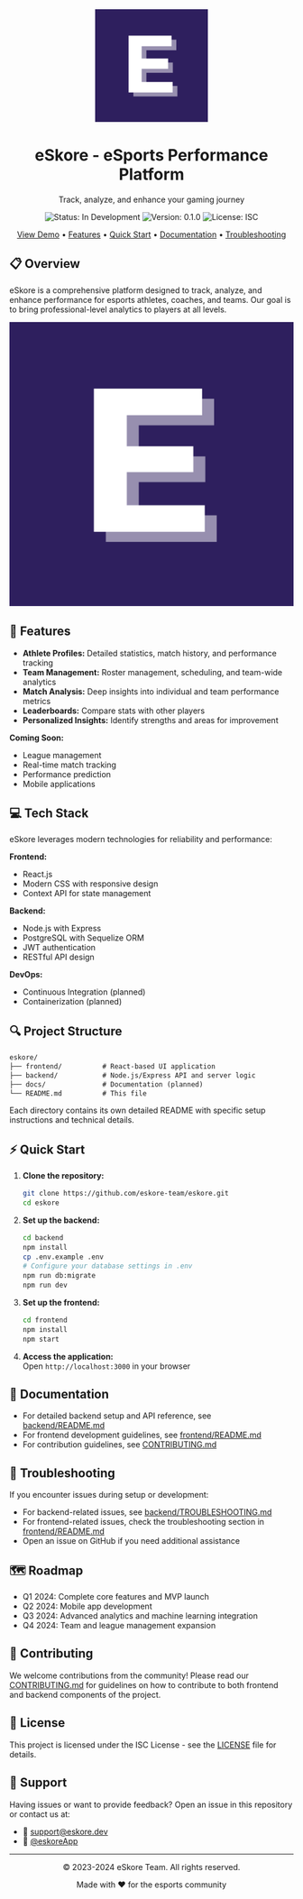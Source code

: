 <div align="center">
  <img src="frontend/public/images/logos/eskore-logo.png" alt="eSkore Logo" width="200">
  <h1>eSkore - eSports Performance Platform</h1>
  <p>Track, analyze, and enhance your gaming journey</p>
  
  <!-- Badges -->
  <p>
    <img src="https://img.shields.io/badge/status-in%20development-brightgreen" alt="Status: In Development">
    <img src="https://img.shields.io/badge/version-0.1.0-blue" alt="Version: 0.1.0">
    <img src="https://img.shields.io/badge/license-ISC-green" alt="License: ISC">
  </p>
  
  <!-- Links -->
  <p>
    <a href="#-demo">View Demo</a> •
    <a href="#-features">Features</a> •
    <a href="#-quick-start">Quick Start</a> •
    <a href="#-documentation">Documentation</a> •
    <a href="#-troubleshooting">Troubleshooting</a>
  </p>
</div>

## 📋 Overview

eSkore is a comprehensive platform designed to track, analyze, and enhance performance for esports athletes, coaches, and teams. Our goal is to bring professional-level analytics to players at all levels.

<div align="center">
  <!-- Placeholder for a screenshot of your app -->
  <img src="frontend/public/images/mockups/eskore-mockup.png" alt="eSkore Dashboard Preview" width="600">
</div>

## 🚀 Features

- **Athlete Profiles:** Detailed statistics, match history, and performance tracking
- **Team Management:** Roster management, scheduling, and team-wide analytics
- **Match Analysis:** Deep insights into individual and team performance metrics
- **Leaderboards:** Compare stats with other players
- **Personalized Insights:** Identify strengths and areas for improvement

**Coming Soon:**
- League management
- Real-time match tracking
- Performance prediction
- Mobile applications

## 💻 Tech Stack

eSkore leverages modern technologies for reliability and performance:

**Frontend:**
- React.js
- Modern CSS with responsive design
- Context API for state management

**Backend:**
- Node.js with Express
- PostgreSQL with Sequelize ORM
- JWT authentication
- RESTful API design

**DevOps:**
- Continuous Integration (planned)
- Containerization (planned)

## 🔍 Project Structure

```
eskore/
├── frontend/          # React-based UI application
├── backend/           # Node.js/Express API and server logic
├── docs/              # Documentation (planned)
└── README.md          # This file
```

Each directory contains its own detailed README with specific setup instructions and technical details.

## ⚡ Quick Start

1. **Clone the repository:**
   ```bash
   git clone https://github.com/eskore-team/eskore.git
   cd eskore
   ```

2. **Set up the backend:**
   ```bash
   cd backend
   npm install
   cp .env.example .env
   # Configure your database settings in .env
   npm run db:migrate
   npm run dev
   ```

3. **Set up the frontend:**
   ```bash
   cd frontend
   npm install
   npm start
   ```

4. **Access the application:**  
   Open `http://localhost:3000` in your browser

## 📖 Documentation

- For detailed backend setup and API reference, see [backend/README.md](backend/README.md)
- For frontend development guidelines, see [frontend/README.md](frontend/README.md)
- For contribution guidelines, see [CONTRIBUTING.md](backend/CONTRIBUTING.md)

## 🔧 Troubleshooting

If you encounter issues during setup or development:

- For backend-related issues, see [backend/TROUBLESHOOTING.md](backend/TROUBLESHOOTING.md)
- For frontend-related issues, check the troubleshooting section in [frontend/README.md](frontend/README.md#-troubleshooting)
- Open an issue on GitHub if you need additional assistance

## 🗺️ Roadmap

- Q1 2024: Complete core features and MVP launch
- Q2 2024: Mobile app development
- Q3 2024: Advanced analytics and machine learning integration
- Q4 2024: Team and league management expansion

## 🤝 Contributing

We welcome contributions from the community! Please read our [CONTRIBUTING.md](backend/CONTRIBUTING.md) for guidelines on how to contribute to both frontend and backend components of the project.

## 📝 License

This project is licensed under the ISC License - see the [LICENSE](LICENSE) file for details.

## 💬 Support

Having issues or want to provide feedback? Open an issue in this repository or contact us at:
- 📧 support@eskore.dev
- 🐤 [@eskoreApp](https://twitter.com/eskoreApp)

---

<div align="center">
  <p>© 2023-2024 eSkore Team. All rights reserved.</p>
  <p>Made with ❤️ for the esports community</p>
</div>
